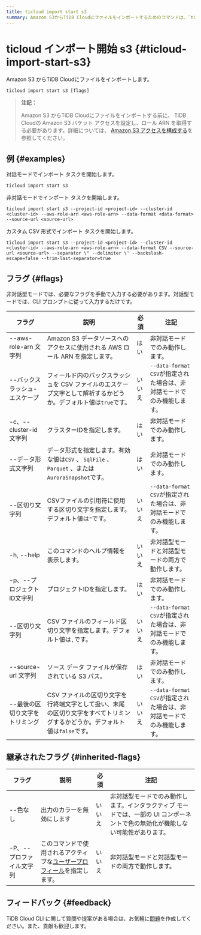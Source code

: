 ```yaml
---
title: ticloud import start s3
summary: Amazon S3からTiDB Cloudにファイルをインポートするためのコマンドは、`ticloud import start s3 [flags]`です。非対話モードでは、`ticloud import start s3`コマンドを使用し、対話モードでは必要なフラグを手動で入力する必要があります。インポートタスクを開始する際には、AWSロールARNやクラスターID、データ形式などのフラグを指定する必要があります。また、TiDB Cloud CLIに関する質問や提案がある場合は、問題を作成するか、貢献を歓迎します。
---
```


# ticloud インポート開始 s3 {#ticloud-import-start-s3}

Amazon S3 からTiDB Cloudにファイルをインポートします。

```shell
ticloud import start s3 [flags]
```

> **注記：**
>
> Amazon S3 からTiDB Cloudにファイルをインポートする前に、 TiDB Cloudの Amazon S3 バケット アクセスを設定し、ロール ARN を取得する必要があります。詳細については、 [Amazon S3 アクセスを構成する](/tidb-cloud/config-s3-and-gcs-access.md#configure-amazon-s3-access)を参照してください。

## 例 {#examples}

対話モードでインポート タスクを開始します。

```shell
ticloud import start s3
```

非対話モードでインポート タスクを開始します。

```shell
ticloud import start s3 --project-id <project-id> --cluster-id <cluster-id> --aws-role-arn <aws-role-arn> --data-format <data-format> --source-url <source-url>
```

カスタム CSV 形式でインポート タスクを開始します。

```shell
ticloud import start s3 --project-id <project-id> --cluster-id <cluster-id> --aws-role-arn <aws-role-arn> --data-format CSV --source-url <source-url> --separator \" --delimiter \' --backslash-escape=false --trim-last-separator=true
```

## フラグ {#flags}

非対話型モードでは、必要なフラグを手動で入力する必要があります。対話型モードでは、CLI プロンプトに従って入力するだけです。

| フラグ                 | 説明                                                                     | 必須  | 注記                                           |
| ------------------- | ---------------------------------------------------------------------- | --- | -------------------------------------------- |
| --aws-role-arn 文字列  | Amazon S3 データソースへのアクセスに使用される AWS ロール ARN を指定します。                       | はい  | 非対話モードでのみ動作します。                              |
| --バックスラッシュ-エスケープ    | フィールド内のバックスラッシュを CSV ファイルのエスケープ文字として解析するかどうか。デフォルト値は`true`です。          | いいえ | `--data-format CSV`が指定された場合は、非対話モードでのみ機能します。 |
| -c、--cluster-id 文字列 | クラスターIDを指定します。                                                         | はい  | 非対話モードでのみ動作します。                              |
| --データ形式文字列          | データ形式を指定します。有効な値は`CSV` 、 `SqlFile` 、 `Parquet` 、または`AuroraSnapshot`です。 | はい  | 非対話モードでのみ動作します。                              |
| --区切り文字列            | CSVファイルの引用符に使用する区切り文字を指定します。デフォルト値は`"`です。                              | いいえ | `--data-format CSV`が指定された場合は、非対話モードでのみ機能します。 |
| -h, --help          | このコマンドのヘルプ情報を表示します。                                                    | いいえ | 非対話型モードと対話型モードの両方で動作します。                     |
| -p、--プロジェクトID文字列    | プロジェクトIDを指定します。                                                        | はい  | 非対話モードでのみ動作します。                              |
| --区切り文字列            | CSV ファイルのフィールド区切り文字を指定します。デフォルト値は`,`です。                                | いいえ | `--data-format CSV`が指定された場合は、非対話モードでのみ機能します。 |
| --source-url 文字列    | ソース データ ファイルが保存されている S3 パス。                                            | はい  | 非対話モードでのみ動作します。                              |
| --最後の区切り文字をトリミング    | CSV ファイルの区切り文字を行終端文字として扱い、末尾の区切り文字をすべてトリミングするかどうか。デフォルト値は`false`です。    | いいえ | `--data-format CSV`が指定された場合は、非対話モードでのみ機能します。 |

## 継承されたフラグ {#inherited-flags}

| フラグ            | 説明                                                                               | 必須  | 注記                                                                 |
| -------------- | -------------------------------------------------------------------------------- | --- | ------------------------------------------------------------------ |
| --色なし          | 出力のカラーを無効にします                                                                    | いいえ | 非対話型モードでのみ動作します。インタラクティブ モードでは、一部の UI コンポーネントで色の無効化が機能しない可能性があります。 |
| -P、--プロファイル文字列 | このコマンドで使用されるアクティブな[ユーザープロフィール](/tidb-cloud/cli-reference.md#user-profile)を指定します。 | いいえ | 非対話型モードと対話型モードの両方で動作します。                                           |

## フィードバック {#feedback}

TiDB Cloud CLI に関して質問や提案がある場合は、お気軽に[問題](https://github.com/tidbcloud/tidbcloud-cli/issues/new/choose)を作成してください。また、貢献も歓迎します。
